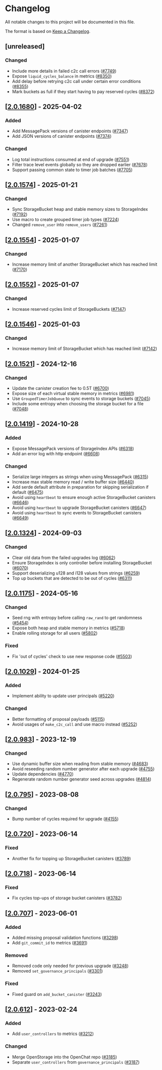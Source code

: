 # Changelog

All notable changes to this project will be documented in this file.

The format is based on [Keep a Changelog](https://keepachangelog.com/en/1.0.0/).

## [unreleased]

### Changed

- Include more details in failed c2c call errors ([#7749](https://github.com/open-chat-labs/open-chat/pull/7749))
- Expose `liquid_cycles_balance` in metrics ([#8350](https://github.com/open-chat-labs/open-chat/pull/8350))
- Add delay before retrying c2c call under certain error conditions ([#8355](https://github.com/open-chat-labs/open-chat/pull/8355))
- Mark buckets as full if they start having to pay reserved cycles ([#8372](https://github.com/open-chat-labs/open-chat/pull/8372))

## [[2.0.1680](https://github.com/open-chat-labs/open-chat/releases/tag/v2.0.1680-storage_index)] - 2025-04-02

### Added

- Add MessagePack versions of canister endpoints ([#7347](https://github.com/open-chat-labs/open-chat/pull/7347))
- Add JSON versions of canister endpoints ([#7374](https://github.com/open-chat-labs/open-chat/pull/7374))

### Changed

- Log total instructions consumed at end of upgrade ([#7551](https://github.com/open-chat-labs/open-chat/pull/7551))
- Filter trace level events globally so they are dropped earlier ([#7678](https://github.com/open-chat-labs/open-chat/pull/7678))
- Support passing common state to timer job batches ([#7705](https://github.com/open-chat-labs/open-chat/pull/7705))

## [[2.0.1574](https://github.com/open-chat-labs/open-chat/releases/tag/v2.0.1574-storage_index)] - 2025-01-21

### Changed

- Sync StorageBucket heap and stable memory sizes to StorageIndex ([#7192](https://github.com/open-chat-labs/open-chat/pull/7192))
- Use macro to create grouped timer job types ([#7224](https://github.com/open-chat-labs/open-chat/pull/7224))
- Changed `remove_user` into `remove_users` ([#7261](https://github.com/open-chat-labs/open-chat/pull/7261))

## [[2.0.1554](https://github.com/open-chat-labs/open-chat/releases/tag/v2.0.1554-storage_index)] - 2025-01-07

### Changed

- Increase memory limit of another StorageBucket which has reached limit ([#7170](https://github.com/open-chat-labs/open-chat/pull/7170))

## [[2.0.1552](https://github.com/open-chat-labs/open-chat/releases/tag/v2.0.1552-storage_index)] - 2025-01-07

### Changed

- Increase reserved cycles limit of StorageBuckets ([#7147](https://github.com/open-chat-labs/open-chat/pull/7147))

## [[2.0.1546](https://github.com/open-chat-labs/open-chat/releases/tag/v2.0.1546-storage_index)] - 2025-01-03

### Changed

- Increase memory limit of StorageBucket which has reached limit ([#7142](https://github.com/open-chat-labs/open-chat/pull/7142))

## [[2.0.1521](https://github.com/open-chat-labs/open-chat/releases/tag/v2.0.1521-storage_index)] - 2024-12-16

### Changed

- Update the canister creation fee to 0.5T ([#6700](https://github.com/open-chat-labs/open-chat/pull/6700))
- Expose size of each virtual stable memory in metrics ([#6981](https://github.com/open-chat-labs/open-chat/pull/6981))
- Use `GroupedTimerJobQueue` to sync events to storage buckets ([#7045](https://github.com/open-chat-labs/open-chat/pull/7045))
- Include some entropy when choosing the storage bucket for a file ([#7048](https://github.com/open-chat-labs/open-chat/pull/7048))

## [[2.0.1419](https://github.com/open-chat-labs/open-chat/releases/tag/v2.0.1419-storage_index)] - 2024-10-28

### Added

- Expose MessagePack versions of StorageIndex APIs ([#6318](https://github.com/open-chat-labs/open-chat/pull/6318))
- Add an error log with http endpoint ([#6608](https://github.com/open-chat-labs/open-chat/pull/6608))

### Changed

- Serialize large integers as strings when using MessagePack ([#6315](https://github.com/open-chat-labs/open-chat/pull/6315))
- Increase max stable memory read / write buffer size ([#6440](https://github.com/open-chat-labs/open-chat/pull/6440))
- Add serde default attribute in preparation for skipping serialization if default ([#6475](https://github.com/open-chat-labs/open-chat/pull/6475))
- Avoid using `heartbeat` to ensure enough active StorageBucket canisters ([#6646](https://github.com/open-chat-labs/open-chat/pull/6646))
- Avoid using `heartbeat` to upgrade StorageBucket canisters ([#6647](https://github.com/open-chat-labs/open-chat/pull/6647))
- Avoid using `heartbeat` to sync events to StorageBucket canisters ([#6649](https://github.com/open-chat-labs/open-chat/pull/6649))

## [[2.0.1324](https://github.com/open-chat-labs/open-chat/releases/tag/v2.0.1324-storage_index)] - 2024-09-03

### Changed

- Clear old data from the failed upgrades log ([#6062](https://github.com/open-chat-labs/open-chat/pull/6062))
- Ensure StorageIndex is only controller before installing StorageBucket ([#6070](https://github.com/open-chat-labs/open-chat/pull/6070))
- Support deserializing u128 and i128 values from strings ([#6259](https://github.com/open-chat-labs/open-chat/pull/6259))
- Top up buckets that are detected to be out of cycles ([#6311](https://github.com/open-chat-labs/open-chat/pull/6311))

## [[2.0.1175](https://github.com/open-chat-labs/open-chat/releases/tag/v2.0.1175-storage_index)] - 2024-05-16

### Changed

- Seed rng with entropy before calling `raw_rand` to get randomness ([#5454](https://github.com/open-chat-labs/open-chat/pull/5454))
- Expose both heap and stable memory in metrics ([#5718](https://github.com/open-chat-labs/open-chat/pull/5718))
- Enable rolling storage for all users ([#5802](https://github.com/open-chat-labs/open-chat/pull/5802))

### Fixed

- Fix 'out of cycles' check to use new response code ([#5503](https://github.com/open-chat-labs/open-chat/pull/5503))

## [[2.0.1029](https://github.com/open-chat-labs/open-chat/releases/tag/v2.0.1029-storage_index)] - 2024-01-25

### Added

- Implement ability to update user principals ([#5220](https://github.com/open-chat-labs/open-chat/pull/5220))

### Changed

- Better formatting of proposal payloads ([#5115](https://github.com/open-chat-labs/open-chat/pull/5115))
- Avoid usages of `make_c2c_call` and use macro instead ([#5252](https://github.com/open-chat-labs/open-chat/pull/5252))

## [[2.0.983](https://github.com/open-chat-labs/open-chat/releases/tag/v2.0.983-storage_index)] - 2023-12-19

### Changed

- Use dynamic buffer size when reading from stable memory ([#4683](https://github.com/open-chat-labs/open-chat/pull/4683))
- Avoid reseeding random number generator after each upgrade ([#4755](https://github.com/open-chat-labs/open-chat/pull/4755))
- Update dependencies ([#4770](https://github.com/open-chat-labs/open-chat/pull/4770))
- Regenerate random number generator seed across upgrades ([#4814](https://github.com/open-chat-labs/open-chat/pull/4814))

## [[2.0.795](https://github.com/open-chat-labs/open-chat/releases/tag/v2.0.795-storage_index)] - 2023-08-08

### Changed

- Bump number of cycles required for upgrade ([#4155](https://github.com/open-chat-labs/open-chat/pull/4155))

## [[2.0.720](https://github.com/open-chat-labs/open-chat/releases/tag/v2.0.720-storage_index)] - 2023-06-14

### Fixed

- Another fix for topping up StorageBucket canisters ([#3789](https://github.com/open-chat-labs/open-chat/pull/3789))

## [[2.0.718](https://github.com/open-chat-labs/open-chat/releases/tag/v2.0.718-storage_index)] - 2023-06-14

### Fixed

- Fix cycles top-ups of storage bucket canisters ([#3782](https://github.com/open-chat-labs/open-chat/pull/3782))

## [[2.0.707](https://github.com/open-chat-labs/open-chat/releases/tag/v2.0.707-storage_index)] - 2023-06-01

### Added

- Added missing proposal validation functions ([#3298](https://github.com/open-chat-labs/open-chat/pull/3298))
- Add `git_commit_id` to metrics ([#3691](https://github.com/open-chat-labs/open-chat/pull/3691))

### Removed

- Removed code only needed for previous upgrade ([#3248](https://github.com/open-chat-labs/open-chat/pull/3248))
- Removed `set_governance_principals` ([#3301](https://github.com/open-chat-labs/open-chat/pull/3301))

### Fixed

- Fixed guard on `add_bucket_canister` ([#3243](https://github.com/open-chat-labs/open-chat/pull/3243))

## [[2.0.612](https://github.com/open-chat-labs/open-chat/releases/tag/v2.0.612-storage_index)] - 2023-02-24

### Added

- Add `user_controllers` to metrics ([#3212](https://github.com/open-chat-labs/open-chat/pull/3212))

### Changed

- Merge OpenStorage into the OpenChat repo ([#3185](https://github.com/open-chat-labs/open-chat/pull/3185))
- Separate `user_controllers` from `governance_principals` ([#3187](https://github.com/open-chat-labs/open-chat/pull/3187))

